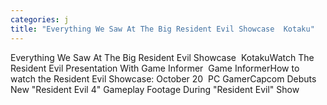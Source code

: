 ```yaml
---
categories: j
title: "Everything We Saw At The Big Resident Evil Showcase  Kotaku"
---
```

Everything We Saw At The Big Resident Evil Showcase&nbsp;&nbsp;KotakuWatch The Resident Evil Presentation With Game Informer&nbsp;&nbsp;Game InformerHow to watch the Resident Evil Showcase: October 20&nbsp;&nbsp;PC GamerCapcom Debuts New "Resident Evil 4" Gameplay Footage During "Resident Evil" Show